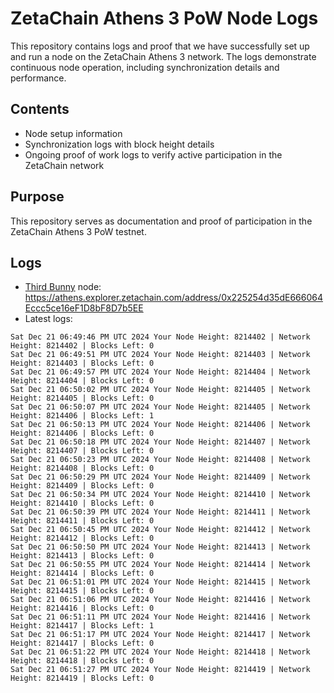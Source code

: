 # ZetaChain Athens 3 PoW Node Logs
This repository contains logs and proof that we have successfully set up and run a node on the ZetaChain Athens 3 network. The logs demonstrate continuous node operation, including synchronization details and performance.

## Contents
- Node setup information
- Synchronization logs with block height details
- Ongoing proof of work logs to verify active participation in the ZetaChain network

## Purpose
This repository serves as documentation and proof of participation in the ZetaChain Athens 3 PoW testnet.

## Logs

- [Third Bunny](https://thirdbunny.xyz/) node: https://athens.explorer.zetachain.com/address/0x225254d35dE666064Eccc5ce16eF1D8bF8D7b5EE
- Latest logs:
```
Sat Dec 21 06:49:46 PM UTC 2024 Your Node Height: 8214402 | Network Height: 8214402 | Blocks Left: 0
Sat Dec 21 06:49:51 PM UTC 2024 Your Node Height: 8214403 | Network Height: 8214403 | Blocks Left: 0
Sat Dec 21 06:49:57 PM UTC 2024 Your Node Height: 8214404 | Network Height: 8214404 | Blocks Left: 0
Sat Dec 21 06:50:02 PM UTC 2024 Your Node Height: 8214405 | Network Height: 8214405 | Blocks Left: 0
Sat Dec 21 06:50:07 PM UTC 2024 Your Node Height: 8214405 | Network Height: 8214406 | Blocks Left: 1
Sat Dec 21 06:50:13 PM UTC 2024 Your Node Height: 8214406 | Network Height: 8214406 | Blocks Left: 0
Sat Dec 21 06:50:18 PM UTC 2024 Your Node Height: 8214407 | Network Height: 8214407 | Blocks Left: 0
Sat Dec 21 06:50:23 PM UTC 2024 Your Node Height: 8214408 | Network Height: 8214408 | Blocks Left: 0
Sat Dec 21 06:50:29 PM UTC 2024 Your Node Height: 8214409 | Network Height: 8214409 | Blocks Left: 0
Sat Dec 21 06:50:34 PM UTC 2024 Your Node Height: 8214410 | Network Height: 8214410 | Blocks Left: 0
Sat Dec 21 06:50:39 PM UTC 2024 Your Node Height: 8214411 | Network Height: 8214411 | Blocks Left: 0
Sat Dec 21 06:50:45 PM UTC 2024 Your Node Height: 8214412 | Network Height: 8214412 | Blocks Left: 0
Sat Dec 21 06:50:50 PM UTC 2024 Your Node Height: 8214413 | Network Height: 8214413 | Blocks Left: 0
Sat Dec 21 06:50:55 PM UTC 2024 Your Node Height: 8214414 | Network Height: 8214414 | Blocks Left: 0
Sat Dec 21 06:51:01 PM UTC 2024 Your Node Height: 8214415 | Network Height: 8214415 | Blocks Left: 0
Sat Dec 21 06:51:06 PM UTC 2024 Your Node Height: 8214416 | Network Height: 8214416 | Blocks Left: 0
Sat Dec 21 06:51:11 PM UTC 2024 Your Node Height: 8214416 | Network Height: 8214417 | Blocks Left: 1
Sat Dec 21 06:51:17 PM UTC 2024 Your Node Height: 8214417 | Network Height: 8214417 | Blocks Left: 0
Sat Dec 21 06:51:22 PM UTC 2024 Your Node Height: 8214418 | Network Height: 8214418 | Blocks Left: 0
Sat Dec 21 06:51:27 PM UTC 2024 Your Node Height: 8214419 | Network Height: 8214419 | Blocks Left: 0
```
